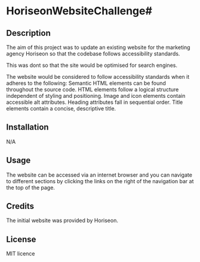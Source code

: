 # HoriseonWebsiteChallenge# <HoriseonWebsiteChallenge>

## Description
The aim of this project was to update an existing website for the marketing agency Horiseon so that the codebase follows accessibility standards.

This was dont so that the site would be optimised for search engines.

The website would be considered to follow accessibility standards when it adheres to the following:
Semantic HTML elements can be found throughout the source code.
HTML elements follow a logical structure independent of styling and positioning.
Image and icon elements contain accessible alt attributes.
Heading attributes fall in sequential order.
Title elements contain a concise, descriptive title.

## Installation

N/A

## Usage

The website can be accessed via an internet browser and you can navigate to different sections by clicking the links on the right of the navigation bar at the top of the page.

## Credits

The initial website was provided by Horiseon.

## License

MIT licence